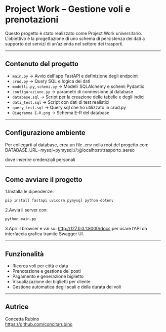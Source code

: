# Project Work – Gestione voli e prenotazioni

Questo progetto è stato realizzato come Project Work universitario.  
L'obiettivo è la progettazione di uno schema di persistenza dei dati a supporto dei servizi di un’azienda nel settore dei trasporti.

---

## Contenuto del progetto

- `main.py` → Avvio dell'app FastAPI e definizione degli endpoint
- `crud.py` → Query SQL e logica dei dati
- `modelli.py`, `schemi.py` → Modelli SQLAlchemy e schemi Pydantic
- `configurazione.py` → parametri di connessione al database
- `database.sql` → Script per la creazione delle tabelle e degli indici
- `dati_test.sql` → Script con dati di test realistici
- `query_test.sql` → Query sql che ho utilizzato in crud.py
- `Diagramma E-R.png` → Schema E-R del database

---

## Configurazione ambiente
Per collegarti al database, crea un file .env nella root del progetto con:
DATABASE_URL=mysql+pymysql://<user>:<password>@localhost/trasporto_aereo

dove inserire credenziali personali

---

## Come avviare il progetto

1.Installa le dipendenze:
```bash
pip install fastapi uvicorn pymysql python-dotenv
```
2.Avvia il server con:
```bash
python main.py
```
3.Apri il browser e vai su:
http://127.0.0.1:8000/docs
per usare l’API da interfaccia grafica tramite Swagger UI.

---

## Funzionalità

- Ricerca voli per città e data
- Prenotazione e gestione dei posti
- Pagamento e generazione biglietto
- Visualizzazione dei biglietti per cliente
- Gestione automatica degli scali e della durata dei voli

---

## Autrice

Concetta Rubino  
https://github.com/concitarubino
